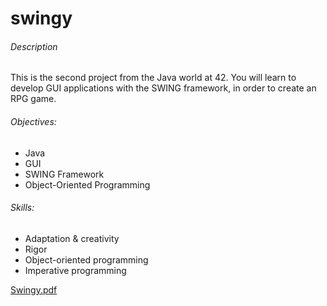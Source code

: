 # swingy
###### Description
This is the second project from the Java world at 42. You will learn to develop GUI applications with the SWING framework, in order to create an RPG game.

###### Objectives:
* Java
* GUI
* SWING Framework
* Object-Oriented Programming

###### Skills:
* Adaptation & creativity 
* Rigor 
* Object-oriented programming 
* Imperative programming

[Swingy.pdf](./Swingy.en.pdf)
